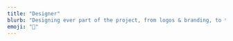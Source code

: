 ```yaml
---
title: "Designer"
blurb: "Designing ever part of the project, from logos & branding, to typography & print, to user experiences & interfaces. Spending lots of time in Photoshop, Adobe XD, and notebooks."
emoji: "📐"
---
```


